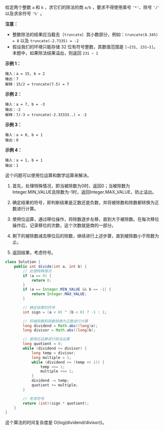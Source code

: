 给定两个整数 `a` 和 `b` ，求它们的除法的商 `a/b` ，要求不得使用乘号 `'*'`、除号 `'/'` 以及求余符号 `'%'` 。

 

**注意：**

- 整数除法的结果应当截去（`truncate`）其小数部分，例如：`truncate(8.345) = 8` 以及 `truncate(-2.7335) = -2`
- 假设我们的环境只能存储 32 位有符号整数，其数值范围是 `[−231, 231−1]`。本题中，如果除法结果溢出，则返回 `231 − 1`

 

**示例 1：**

```
输入：a = 15, b = 2
输出：7
解释：15/2 = truncate(7.5) = 7
```

**示例 2：**

```
输入：a = 7, b = -3
输出：-2
解释：7/-3 = truncate(-2.33333..) = -2
```

**示例 3：**

```
输入：a = 0, b = 1
输出：0
```

**示例 4：**

```
输入：a = 1, b = 1
输出：1
```







这个问题可以使用位运算和数学运算来解决。

1. 首先，处理特殊情况，即当被除数为0时，返回0；当被除数为Integer.MIN_VALUE且除数为-1时，返回Integer.MAX_VALUE，防止溢出。

2. 确定结果的符号，即判断结果是正数还是负数，并将被除数和除数都转换为正数进行计算。

3. 使用位运算，通过移位操作，将除数逐步左移，直到大于被除数。在每次移位操作后，记录移位的次数，这个次数就是商的一部分。

4. 剩下的被除数减去移位后的除数，继续进行上述步骤，直到被除数小于除数为止。

5. 返回结果，考虑符号。

```java
class Solution {
    public int divide(int a, int b) {
        // 处理特殊情况
        if (a == 0) {
            return 0;
        }
        if (a == Integer.MIN_VALUE && b == -1) {
            return Integer.MAX_VALUE;
        }

        // 确定结果的符号
        int sign = (a < 0) ^ (b < 0) ? -1 : 1;

        // 将被除数和除数转换为正数进行计算
        long dividend = Math.abs((long)a);
        long divisor = Math.abs((long)b);

        // 使用位运算进行除法运算
        long quotient = 0;
        while (dividend >= divisor) {
            long temp = divisor;
            long multiple = 1;
            while (dividend >= (temp << 1)) {
                temp <<= 1;
                multiple <<= 1;
            }
            dividend -= temp;
            quotient += multiple;
        }

        // 考虑符号
        return (int)(sign * quotient);
    }
}
```

这个算法的时间复杂度是 O(log(dividend/divisor))。